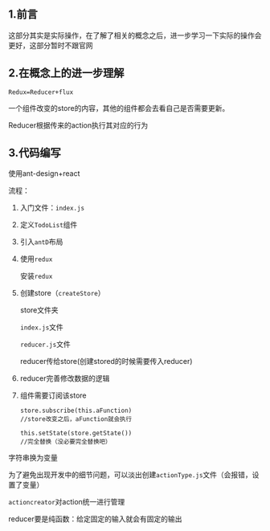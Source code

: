 ## 1.前言

这部分其实是实际操作，在了解了相关的概念之后，进一步学习一下实际的操作会更好，这部分暂时不跟官网

## 2.在概念上的进一步理解

`Redux=Reducer+flux`

一个组件改变的store的内容，其他的组件都会去看自己是否需要更新。

Reducer根据传来的action执行其对应的行为

## 3.代码编写

使用ant-design+react

流程：

1. 入门文件：`index.js`

2. 定义`TodoList`组件

3. 引入`antD`布局

4. 使用`redux`

   安装`redux`

5. 创建store（`createStore`）

   store文件夹
   
   `index.js`文件
   
   `reducer.js`文件
   
   reducer传给store(创建stored的时候需要传入reducer)
   
6. reducer完善修改数据的逻辑
   
7. 组件需要订阅该store

   ```
   store.subscribe(this.aFunction)
   //store改变之后，aFunction就会执行
   ```

   ```
   this.setState(store.getState())
   //完全替换（没必要完全替换吧）
   ```

字符串换为变量

为了避免出现开发中的细节问题，可以淡出创建`actionType.js`文件（会报错，设置了变量）

`actioncreator`对action统一进行管理

reducer要是纯函数：给定固定的输入就会有固定的输出